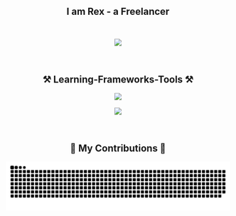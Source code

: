<h2 align="center" class="heading-element" dir="auto"> I am Rex - a Freelancer</h2>
<br>
<p align="center">
  <img src="https://www.creative-tim.com/blog/content/images/size/w1920/2021/10/Github-profile-1.jpg"/>
</p>

<br>
<h2 align="center" class="heading-element" dir="auto">⚒️ Learning-Frameworks-Tools ⚒️</h2>
<p align="center">
<img src="https://camo.githubusercontent.com/a389910b905e111ee6fdbd94a9dadd4a49f6a48fdb40fa562174b3f91313f658/68747470733a2f2f736b696c6c69636f6e732e6465762f69636f6e733f693d68746d6c2c6373732c7461696c77696e642c6a6176617363726970742c6769746875622c6769742c6669676d612c7864"  style="max-width: 100%;">
</p>
<p align="center">
<img src="https://camo.githubusercontent.com/c0b918cf77ea15e405ee6f574d0dc9f8671250bcb63e65612feaf40348adeb8e/68747470733a2f2f736b696c6c69636f6e732e6465762f69636f6e733f693d7673636f64652c76696d2c6e6f64656a732c737461636b6f766572666c6f772c6c696e6b6564696e2c646973636f7264"  style="max-width: 100%;">
</p>
<br>

<h2   align="center" dir="auto">🐍 My Contributions 🐍</h2>
<p align="center">
<img alt="snake eating my contributions"  src="https://github.com/Amir-Ranjbr/Amir-Ranjbr/raw/output/github-contribution-grid-snake.svg" style="max-width: 100%;">
</p>

